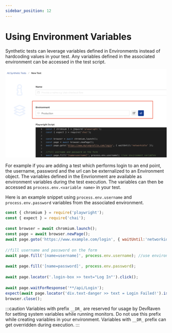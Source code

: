 ```yaml
---
sidebar_position: 12
---
```


# Using Environment Variables

Synthetic tests can leverage variables defined in Environments instead of hardcoding values in your test. Any variables defined in the associated environment can be accessed in the test script.

![Associate Environment to a Test](/img/associate-environment.png)

For example if you are adding a test which performs login to an end point, the username, password and the url can be externalized to an Environment object. The variables defined in the Envrionment are available as environment variables during the test execution. The variables can then be accessed as `process.env.<variable name>` in your test.

Here is an example snippet using `process.env.username` and `process.env.password` variables from the associated environment.

```js
const { chromium } = require('playwright');
const { expect } = require('chai');

const browser = await chromium.launch();    
const page = await browser.newPage();
await page.goto('https://www.example.com/login', { waitUntil:'networkidle' });

//fill username and password on the form
await page.fill('[name=username]', process.env.username); //use environment variables

await page.fill('[name=password]', process.env.password);

await page.locator('.login-box >> text="Log In"').click();

await page.waitForResponse('**/api/Login');
expect(await page.locator('div.text-danger >> text = Login Failed!').isVisible()).to.be.true;
browser.close();
```

:::caution
Variables with prefix `__DR_` are reserved for usage by DevRaven for setting system variables while running monitors. Do not use this prefix while creating variables in your environment. Variables with `__DR_` prefix can get overridden during execution.
:::